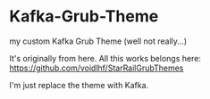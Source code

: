 # Kafka-Grub-Theme
my custom Kafka Grub Theme (well not really...)

It's originally from here. All this works belongs here: https://github.com/voidlhf/StarRailGrubThemes

I'm just replace the theme with Kafka.
